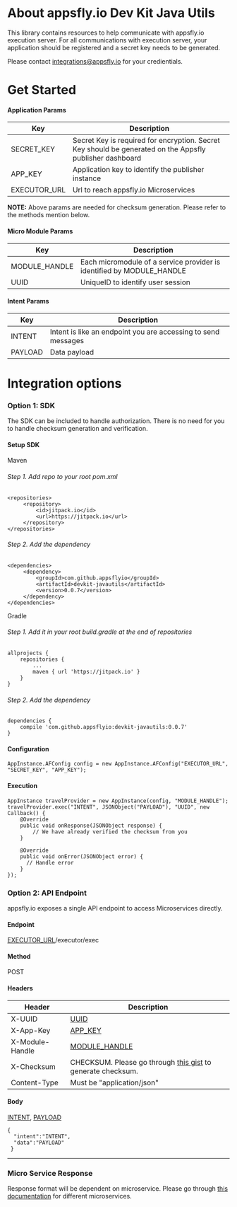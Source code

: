 # About appsfly.io Dev Kit Java Utils
This library contains resources to help communicate with appsfly.io execution server.
For all communications with execution server, your application should be registered and a secret key needs to be generated. 

Please contact integrations@appsfly.io for your credientials.

#  Get Started
 <a name="SECRET_KEY"></a><a name="APP_KEY"></a><a name="EXECUTOR_URL"></a>
#### Application Params
| Key | Description |
| --- | --- |
| SECRET_KEY   | Secret Key is required for encryption. Secret Key should be generated on the Appsfly publisher dashboard |
| APP_KEY  | Application key to identify the publisher instance|
| EXECUTOR_URL | Url to reach appsfly.io Microservices |

**NOTE:** Above params are needed for checksum generation. Please refer to the methods mention below.

 <a name="MODULE_HANDLE"></a> <a name="UUID"></a>
#### Micro Module Params

| Key | Description |
| --- | --- |
| MODULE_HANDLE  | Each micromodule of a service provider is identified by MODULE_HANDLE |
| UUID  | UniqueID to identify user session|

 <a name="INTENT"></a> <a name="PAYLOAD"></a>
#### Intent Params
| Key | Description |
| --- | --- |
| INTENT | Intent is like an endpoint you are accessing to send messages |
| PAYLOAD | Data payload |

# Integration options  

### Option 1: SDK
The SDK can be included to handle authorization. There is no need for you to handle checksum generation and verification.

#### Setup SDK

Maven
###### Step 1. Add repo to your root pom.xml
```
<repositories>
     <repository>
         <id>jitpack.io</id>
         <url>https://jitpack.io</url>
     </repository>
</repositories>
```

###### Step 2. Add the dependency
```
<dependencies>
     <dependency>
         <groupId>com.github.appsflyio</groupId>
         <artifactId>devkit-javautils</artifactId>
         <version>0.0.7</version>
     </dependency>
</dependencies>
```

Gradle
###### Step 1. Add it in your root build.gradle at the end of repositories
```
allprojects {
	repositories {
		...
		maven { url 'https://jitpack.io' }
	}
}
```

###### Step 2. Add the dependency
```
dependencies {
	compile 'com.github.appsflyio:devkit-javautils:0.0.7'
}

```

#### Configuration
```
AppInstance.AFConfig config = new AppInstance.AFConfig("EXECUTOR_URL", "SECRET_KEY", "APP_KEY");
```  
#### Execution
```
AppInstance travelProvider = new AppInstance(config, "MODULE_HANDLE");
travelProvider.exec("INTENT", JSONObject("PAYLOAD"), "UUID", new Callback() {
    @Override
    public void onResponse(JSONObject response) {
        // We have already verified the checksum from you
    }

    @Override
    public void onError(JSONObject error) {
      // Handle error
    }
});
```

### Option 2: API Endpoint
appsfly.io exposes a single API endpoint to access Microservices directly.

#### Endpoint
[EXECUTOR_URL](#EXECUTOR_URL)/executor/exec

#### Method
POST

#### Headers
| Header | Description |
| --- | --- |
| X-UUID | [UUID](#UUID) |
| X-App-Key | [APP_KEY](#APP_KEY)|
| X-Module-Handle | [MODULE_HANDLE](#MODULE_HANDLE)|
| X-Checksum | CHECKSUM. Please go through [this gist](https://github.com/appsflyio/devkit-javautils/blob/master/src/main/java/io/appsfly/crypto/CtyptoUtil.java) to generate checksum. |
| Content-Type | Must be "application/json" |

#### Body
[INTENT](#INTENT), [PAYLOAD](#PAYLOAD)
``` 
{
  "intent":"INTENT",
  "data":"PAYLOAD"
 } 
 ```

----------------------------------------

### Micro Service Response
Response format will be dependent on microservice. Please go through [this documentation](https://github.com/appsflyio/micro-module-documentations) for different microservices.
